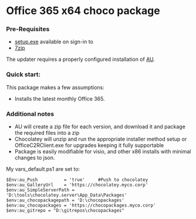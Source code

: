 # Office 365 x64 choco package

### Pre-Requisites 
* [setup.exe](https://www.office.com) available on sign-in to 
* [7zip](https://www.7-zip.org/)

The updater requires a properly configured installation of [AU](https://github.com/majkinetor/au).  

### Quick start:

This package makes a few assumptions:
* Installs the latest monthly Office 365.

### Additional notes

* AU will create a zip file for each version, and download it and package the required files into a zip
* Chocolatey will unzip and run the appropriate installer method setup or OfficeC2RClient.exe for upgrades keeping it fully supportable
* Package is easily modifiable for visio, and other x86 installs with minimal changes to json.


My vars_default.ps1 are set to:

```
$Env:au_Push          = 'true'     #Push to chocolatey
$env:au_GalleryUrl    = 'https://chocolatey.myco.corp'
$env:au_SimpleServerPath = 'D:\tools\chocolatey.server\App_Data\Packages'
$env:au_chocopackagepath = 'D:\chocopackages'
$env:au_chocopackages = 'https://chocopackages.myco.corp'
$env:au_gitrepo = "D:\gitrepos\chocopackages"
```
